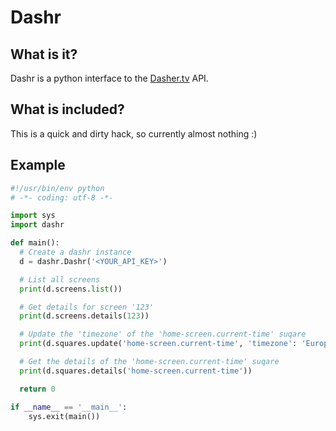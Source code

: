 # Dashr

## What is it?

Dashr is a python interface to the [Dasher.tv](https://dasher.tv) API.

## What is included?

This is a quick and dirty hack, so currently almost nothing :)

## Example

```python
#!/usr/bin/env python
# -*- coding: utf-8 -*-

import sys
import dashr

def main():
  # Create a dashr instance
  d = dashr.Dashr('<YOUR_API_KEY>')

  # List all screens
  print(d.screens.list())

  # Get details for screen '123'
  print(d.screens.details(123))

  # Update the 'timezone' of the 'home-screen.current-time' suqare
  print(d.squares.update('home-screen.current-time', 'timezone': 'Europe/Berlin'))

  # Get the details of the 'home-screen.current-time' suqare
  print(d.squares.details('home-screen.current-time'))

  return 0

if __name__ == '__main__':
    sys.exit(main())
```
